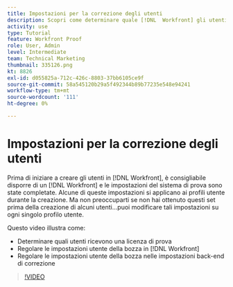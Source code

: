 ```yaml
---
title: Impostazioni per la correzione degli utenti
description: Scopri come determinare quale [!DNL  Workfront] gli utenti ottengono una licenza di correzione, quindi regolano le impostazioni utente in entrambi [!DNL Workfront] e le impostazioni back-end.
activity: use
type: Tutorial
feature: Workfront Proof
role: User, Admin
level: Intermediate
team: Technical Marketing
thumbnail: 335126.png
kt: 8826
exl-id: d055825a-712c-426c-8803-37bb6105ce9f
source-git-commit: 58a545120b29a5f492344b89b77235e548e94241
workflow-type: tm+mt
source-wordcount: '111'
ht-degree: 0%

---
```


# Impostazioni per la correzione degli utenti

Prima di iniziare a creare gli utenti in [!DNL  Workfront], è consigliabile disporre di un [!DNL Workfront] e le impostazioni del sistema di prova sono state completate. Alcune di queste impostazioni si applicano ai profili utente durante la creazione. Ma non preoccuparti se non hai ottenuto questi set prima della creazione di alcuni utenti...puoi modificare tali impostazioni su ogni singolo profilo utente.


Questo video illustra come:

* Determinare quali utenti ricevono una licenza di prova
* Regolare le impostazioni utente della bozza in [!DNL  Workfront]
* Regolare le impostazioni utente della bozza nelle impostazioni back-end di correzione

>[!VIDEO](https://video.tv.adobe.com/v/335126/?quality=12)

<!--
Lean More URLs
-->
